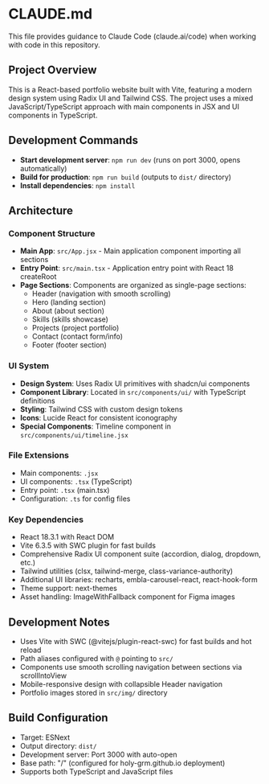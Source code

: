 # CLAUDE.md

This file provides guidance to Claude Code (claude.ai/code) when working with code in this repository.

## Project Overview

This is a React-based portfolio website built with Vite, featuring a modern design system using Radix UI and Tailwind CSS. The project uses a mixed JavaScript/TypeScript approach with main components in JSX and UI components in TypeScript.

## Development Commands

- **Start development server**: `npm run dev` (runs on port 3000, opens automatically)
- **Build for production**: `npm run build` (outputs to `dist/` directory)
- **Install dependencies**: `npm install`

## Architecture

### Component Structure
- **Main App**: `src/App.jsx` - Main application component importing all sections
- **Entry Point**: `src/main.tsx` - Application entry point with React 18 createRoot
- **Page Sections**: Components are organized as single-page sections:
  - Header (navigation with smooth scrolling)
  - Hero (landing section)
  - About (about section)
  - Skills (skills showcase)
  - Projects (project portfolio)
  - Contact (contact form/info)
  - Footer (footer section)

### UI System
- **Design System**: Uses Radix UI primitives with shadcn/ui components
- **Component Library**: Located in `src/components/ui/` with TypeScript definitions
- **Styling**: Tailwind CSS with custom design tokens
- **Icons**: Lucide React for consistent iconography
- **Special Components**: Timeline component in `src/components/ui/timeline.jsx`

### File Extensions
- Main components: `.jsx` 
- UI components: `.tsx` (TypeScript)
- Entry point: `.tsx` (main.tsx)
- Configuration: `.ts` for config files

### Key Dependencies
- React 18.3.1 with React DOM
- Vite 6.3.5 with SWC plugin for fast builds
- Comprehensive Radix UI component suite (accordion, dialog, dropdown, etc.)
- Tailwind utilities (clsx, tailwind-merge, class-variance-authority)
- Additional UI libraries: recharts, embla-carousel-react, react-hook-form
- Theme support: next-themes
- Asset handling: ImageWithFallback component for Figma images

## Development Notes

- Uses Vite with SWC (@vitejs/plugin-react-swc) for fast builds and hot reload
- Path aliases configured with `@` pointing to `src/`
- Components use smooth scrolling navigation between sections via scrollIntoView
- Mobile-responsive design with collapsible Header navigation
- Portfolio images stored in `src/img/` directory

## Build Configuration

- Target: ESNext
- Output directory: `dist/`
- Development server: Port 3000 with auto-open
- Base path: "/" (configured for holy-grm.github.io deployment)
- Supports both TypeScript and JavaScript files